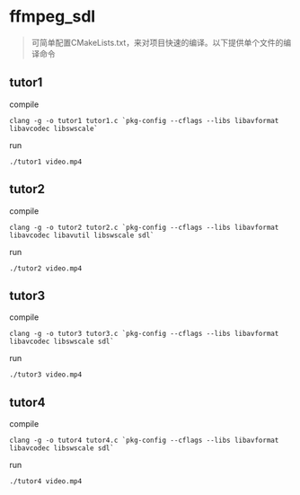 # ffmpeg_sdl
>可简单配置CMakeLists.txt，来对项目快速的编译。以下提供单个文件的编译命令

## tutor1
compile 
```
clang -g -o tutor1 tutor1.c `pkg-config --cflags --libs libavformat libavcodec libswscale`
```
run 
```
./tutor1 video.mp4
```

## tutor2
compile 
```
clang -g -o tutor2 tutor2.c `pkg-config --cflags --libs libavformat libavcodec libavutil libswscale sdl`
```
run 
```
./tutor2 video.mp4
```

## tutor3
compile 
```
clang -g -o tutor3 tutor3.c `pkg-config --cflags --libs libavformat libavcodec libswscale sdl`
```
run 
```
./tutor3 video.mp4
```

## tutor4
compile
```
clang -g -o tutor4 tutor4.c `pkg-config --cflags --libs libavformat libavcodec libswscale sdl`
```
run
```
./tutor4 video.mp4
```



